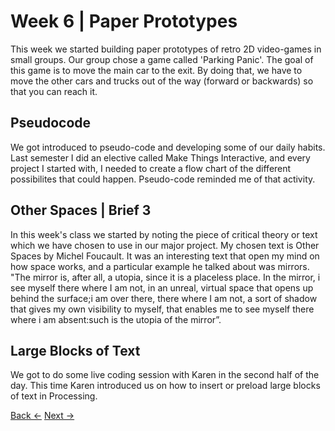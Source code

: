 # Week 6 | Paper Prototypes
This week we started building paper prototypes of retro 2D video-games in small groups. Our group chose a game called 'Parking Panic'. The goal of this game is to move the main car to the exit. By doing that, we have to move the other cars and trucks out of the way (forward or backwards) so that you can reach it. 

## Pseudocode
We got introduced to pseudo-code and developing some of our daily habits. Last semester I did an elective called Make Things Interactive, and every project I started with, I needed to create a flow chart of the different possibilites that could happen. Pseudo-code reminded me of that activity. 

## Other Spaces | Brief 3
In this week's class we started by noting the piece of critical theory or text which we have chosen to use in our major project. My chosen text is Other Spaces by Michel Foucault. It was an interesting text that open my mind on how space works, and a particular example he talked about was mirrors.
"The mirror is, after all, a utopia, since it is a placeless place. In the mirror, i see myself there where I am not, in an unreal, virtual space that opens up behind the surface;i am over there, there where I am not, a sort of shadow that gives my own visibility to myself, that enables me to see myself there where i am absent:such is the utopia of the mirror”. 

## Large Blocks of Text
We got to do some live coding session with Karen in the second half of the day. This time Karen introduced us on how to insert or preload large blocks of text in Processing.

[Back <-]()
[Next ->](https://github.com/natnathania/Codewords-2020/blob/master/Week%207/readme.md) 
